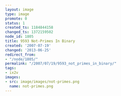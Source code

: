```yaml
---
layout: image
type: image
promote: 0
status: 1
created_ts: 1184844158
changed_ts: 1372159502
node_id: 1805
title: 9593 Not-Primes In Binary
created: '2007-07-19'
changed: '2013-06-25'
redirect_from:
- "/node/1805/"
permalink: "/2007/07/19/9593_not_primes_in_binary/"
tags:
- ix2v
images:
- src: image/images/not-primes.png
  name: not-primes.png
---
```


